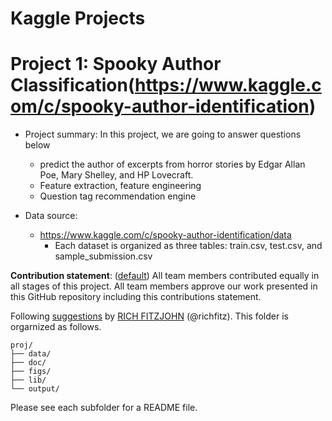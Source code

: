 # Kaggle Projects
# Project 1: Spooky Author Classification(https://www.kaggle.com/c/spooky-author-identification)
    
+ Project summary: In this project, we are going to answer questions below  
    + predict the author of excerpts from horror stories by Edgar Allan Poe, Mary Shelley, and HP Lovecraft.
    + Feature extraction, feature engineering
    + Question tag recommendation engine

+ Data source:  
    + https://www.kaggle.com/c/spooky-author-identification/data   
        + Each dataset is organized as three tables: train.csv, test.csv, and sample_submission.csv   
    
**Contribution statement**: ([default](doc/a_note_on_contributions.md)) All team members contributed equally in all stages of this project. All team members approve our work presented in this GitHub repository including this contributions statement. 

Following [suggestions](http://nicercode.github.io/blog/2013-04-05-projects/) by [RICH FITZJOHN](http://nicercode.github.io/about/#Team) (@richfitz). This folder is orgarnized as follows.

```
proj/
├── data/
├── doc/
├── figs/
├── lib/
└── output/
```

Please see each subfolder for a README file.
